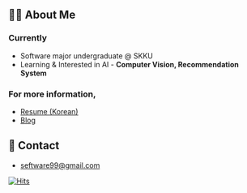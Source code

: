 ## 🙋‍♀️ About Me

### Currently
- Software major undergraduate @ SKKU
- Learning & Interested in AI - **Computer Vision, Recommendation System**


### For more information,
- <a href="https://say-young.notion.site/Resume-for-GitHub-df69fbfcd63849268896c74afe3ebc1f">Resume (Korean)</a>
- <a href="https://velog.io/@dd9s2">Blog</a>


## 👀 Contact
- seftware99@gmail.com



[![Hits](https://hits.seeyoufarm.com/api/count/incr/badge.svg?url=https%3A%2F%2Fgithub.com%2FSeyoung9304&count_bg=%23CDEA91&title_bg=%23555555&icon=&icon_color=%23E7E7E7&title=hits&edge_flat=false)](https://hits.seeyoufarm.com)
